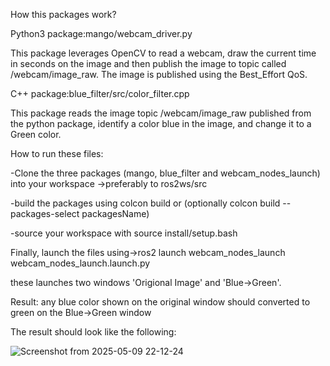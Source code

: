 How this packages work?

Python3 package:mango/webcam_driver.py


This package leverages OpenCV to read a webcam, draw the current time in seconds on the image and then publish the image to topic called /webcam/image_raw. The image is published using the Best_Effort QoS.


C++ package:blue_filter/src/color_filter.cpp


This package reads the image topic /webcam/image_raw published from the python package, identify a color blue in the image, and change it to a Green color.

How to run these files:

-Clone the three packages (mango, blue_filter and webcam_nodes_launch) into your workspace ->preferably to ros2ws/src

-build the packages using colcon build or (optionally colcon build --packages-select packagesName)

-source your workspace with source install/setup.bash

Finally, launch the files using->ros2 launch webcam_nodes_launch webcam_nodes_launch.launch.py

these launches two windows 'Origional Image' and 'Blue->Green'.

Result: any blue color shown on the original window should converted to green on the Blue->Green window

The result should look like the following:


![Screenshot from 2025-05-09 22-12-24](https://github.com/user-attachments/assets/d769ebc4-4e1b-4e6d-80ce-0fc8aa124562)
